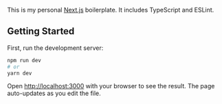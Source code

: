 This is my personal [Next.js](https://nextjs.org/) boilerplate. It includes TypeScript and ESLint.

## Getting Started

First, run the development server:

```bash
npm run dev
# or
yarn dev
```

Open [http://localhost:3000](http://localhost:3000) with your browser to see the result. The page auto-updates as you edit the file.
